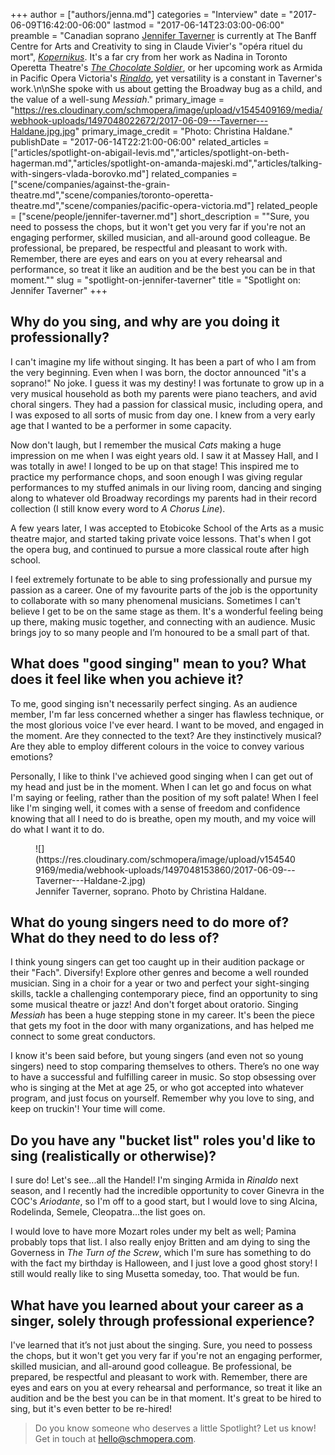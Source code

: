 +++
author = ["authors/jenna.md"]
categories = "Interview"
date = "2017-06-09T16:42:00-06:00"
lastmod = "2017-06-14T23:03:00-06:00"
preamble = "Canadian soprano [Jennifer Taverner](/scene/people/jennifer-taverner/) is currently at The Banff Centre for Arts and Creativity to sing in Claude Vivier's \"opéra rituel du mort\", [*Kopernikus*](https://www.banffcentre.ca/events/kopernikus/20170706/1930). It's a far cry from her work as Nadina in Toronto Operetta Theatre's [*The Chocolate Soldier*](/dont-miss-the-chocolate-soldier/), or her upcoming work as Armida in Pacific Opera Victoria's [*Rinaldo*](http://www.pov.bc.ca/rinaldo.html), yet versatility is a constant in Taverner's work.\n\nShe spoke with us about getting the Broadway bug as a child, and the value of a well-sung *Messiah*."
primary_image = "https://res.cloudinary.com/schmopera/image/upload/v1545409169/media/webhook-uploads/1497048022672/2017-06-09---Taverner---Haldane.jpg.jpg"
primary_image_credit = "Photo: Christina Haldane."
publishDate = "2017-06-14T22:21:00-06:00"
related_articles = ["articles/spotlight-on-abigail-levis.md","articles/spotlight-on-beth-hagerman.md","articles/spotlight-on-amanda-majeski.md","articles/talking-with-singers-vlada-borovko.md"]
related_companies = ["scene/companies/against-the-grain-theatre.md","scene/companies/toronto-operetta-theatre.md","scene/companies/pacific-opera-victoria.md"]
related_people = ["scene/people/jennifer-taverner.md"]
short_description = "&quot;Sure, you need to possess the chops, but it won&#039;t get you very far if you&#039;re not an engaging performer, skilled musician, and all-around good colleague. Be professional, be prepared, be respectful and pleasant to work with. Remember, there are eyes and ears on you at every rehearsal and performance, so treat it like an audition and be the best you can be in that moment.&quot;"
slug = "spotlight-on-jennifer-taverner"
title = "Spotlight on: Jennifer Taverner"
+++

## Why do you sing, and why are you doing it professionally?

I can't imagine my life without singing. It has been a part of who I am from the very beginning. Even when I was born, the doctor announced "it's a soprano!" No joke. I guess it was my destiny! I was fortunate to grow up in a very musical household as both my parents were piano teachers, and avid choral singers. They had a passion for classical music, including opera, and I was exposed to all sorts of music from day one. I knew from a very early age that I wanted to be a performer in some capacity. 

Now don't laugh, but I remember the musical *Cats* making a huge impression on me when I was eight years old. I saw it at Massey Hall, and I was totally in awe! I longed to be up on that stage! This inspired me to practice my performance chops, and soon enough I was giving regular performances to my stuffed animals in our living room, dancing and singing along to whatever old Broadway recordings my parents had in their record collection (I still know every word to *A Chorus Line*). 

A few years later, I was accepted to Etobicoke School of the Arts as a music theatre major, and started taking private voice lessons. That's when I got the opera bug, and continued to pursue a more classical route after high school. 

I feel extremely fortunate to be able to sing professionally and pursue my passion as a career. One of my favourite parts of the job is the opportunity to collaborate with so many phenomenal musicians. Sometimes I can't believe I get to be on the same stage as them. It's a wonderful feeling being up there, making music together, and connecting with an audience. Music brings joy to so many people and I’m honoured to be a small part of that.

## What does "good singing" mean to you? What does it feel like when you achieve it?

To me, good singing isn't necessarily perfect singing. As an audience member, I'm far less concerned whether a singer has flawless technique, or the most glorious voice I've ever heard. I want to be moved, and engaged in the moment. Are they connected to the text? Are they instinctively musical? Are they able to employ different colours in the voice to convey various emotions?

Personally, I like to think I've achieved good singing when I can get out of my head and just be in the moment. When I can let go and focus on what I'm saying or feeling, rather than the position of my soft palate! When I feel like I'm singing well, it comes with a sense of freedom and confidence knowing that all I need to do is breathe, open my mouth, and my voice will do what I want it to do.

<figure data-type="image">
![](https://res.cloudinary.com/schmopera/image/upload/v1545409169/media/webhook-uploads/1497048153860/2017-06-09---Taverner---Haldane-2.jpg)
<figcaption>Jennifer Taverner, soprano. Photo by Christina Haldane.</figcaption>
</figure>

## What do young singers need to do more of? What do they need to do less of?

I think young singers can get too caught up in their audition package or their "Fach". Diversify! Explore other genres and become a well rounded musician. Sing in a choir for a year or two and perfect your sight-singing skills, tackle a challenging contemporary piece, find an opportunity to sing some musical theatre or jazz! And don't forget about oratorio. Singing *Messiah* has been a huge stepping stone in my career. It's been the piece that gets my foot in the door with many organizations, and has helped me connect to some great conductors.

I know it's been said before, but young singers (and even not so young singers) need to stop comparing themselves to others. There’s no one way to have a successful and fulfilling career in music. So stop obsessing over who is singing at the Met at age 25, or who got accepted into whatever program, and just focus on yourself. Remember why you love to sing, and keep on truckin'! Your time will come.

## Do you have any "bucket list" roles you'd like to sing (realistically or otherwise)?

I sure do! Let's see...all the Handel! I'm singing Armida in *Rinaldo* next season, and I recently had the incredible opportunity to cover Ginevra in the COC's *Ariodante*, so I'm off to a good start, but I would love to sing Alcina, Rodelinda, Semele, Cleopatra...the list goes on. 

I would love to have more Mozart roles under my belt as well; Pamina probably tops that list. I also really enjoy Britten and am dying to sing the Governess in *The Turn of the Screw*, which I'm sure has something to do with the fact my birthday is Halloween, and I just love a good ghost story! I still would really like to sing Musetta someday, too. That would be fun.

## What have you learned about your career as a singer, solely through professional experience?

I've learned that it’s not just about the singing. Sure, you need to possess the chops, but it won't get you very far if you're not an engaging performer, skilled musician, and all-around good colleague. Be professional, be prepared, be respectful and pleasant to work with. Remember, there are eyes and ears on you at every rehearsal and performance, so treat it like an audition and be the best you can be in that moment. It's great to be hired to sing, but it's even better to be re-hired!

>Do you know someone who deserves a little Spotlight? Let us know! Get in touch at [hello@schmopera.com](mailto:hello@schmopera.com).
